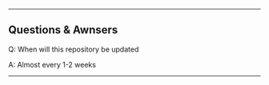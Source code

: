 
---
Questions & Awnsers
--
Q: When will this repository be updated

A: Almost every 1-2 weeks

---
